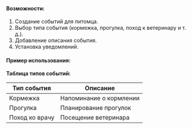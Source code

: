 #### Возможности:

1. Создание событий для питомца.
2. Выбор типа события (кормежка, прогулка, поход к ветеринару и т. д.).
3. Добавление описания события.
4. Установка уведомлений.

#### Пример использования:

**Таблица типов событий:**

| Тип события       | Описание                  |
|-------------------|---------------------------|
| Кормежка          | Напоминание о кормлении   |
| Прогулка          | Планирование прогулок     |
| Поход ко врачу    | Посещение ветеринара      |
